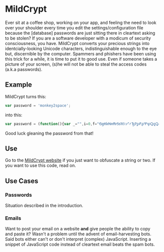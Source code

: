 # MildCrypt
Ever sit at a coffee shop, working on your app, and feeling the need to look
over your shoulder every time you edit the settings/configuration file because
the [database] passwords are just sitting there in cleartext asking to be stolen?
If you are a software developer with a modicum of security consciousness, you
have.  MildCrypt converts your precious strings into identcially-looking Unicode
characters, indistinguishable enough to the eye but, discernible by the computer.
Spammers and phishers have been using this trick for a while, it is
time to put it to good use.  Even if someone takes a picture of
your screen, (s)he will not be able to steal the access codes (a.k.a passwords).

## Example
MildCrypt turns this:
```javascript
var password = 'monkey2space';
```
into this:
```javascript
var password = (function(){var _="",i=0,f="ꞠꞡꞢꞣꞤꞥꞦꞧꞨꞩꞪꜢꜣꜤꜥꜨꝐꝑꝒꝓꝔꝕꝖꝗꝘꝙꝜꝝꝞꝟꜩꜪꜫꝠꝡꝢꝣꝤꝥꝦꝧꝨꝩꝪꝫꝬꝭꝮꝯꝰꝱꝲꝳꝴꝵꝶꝷꝸꝹꝺꝻꝼꝽꝾꝿ",r="ABCDEFGHIJKLMNOPQRSTUVWXYZabcdefghijklmnopqrstuvwxyz0123456789+/=",$="ꝝꝖꝼꝭꝜꝵꝕꝸꜣꝦꜤꝯꝘꝖꜤꝤ";while(i<16)_+=r[f.indexOf($[i++])];return atob(_);})()
```
Good luck gleaning the password from that!
## Use
Go to the [MildCrypt website](http://2deviant.github.io/mildcrypt) if
you just want to obfuscate a string or two.  If you want to use this code, read
on.

## Use Cases

### Passwords
Situation described in the introduction.

### Emails
Want to post your email on a website **and** give people the ability to copy and
paste it? Wasn't a problem until the advent of email-harvesting bots.  Said bots
either can't or don't interpret (complex) JavaScript.  Inserting a snippet of
JavaScript code instead of cleartext email beats the spam bots.

